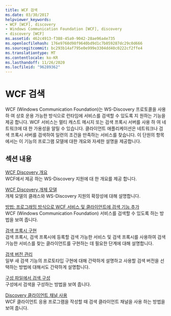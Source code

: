 ```yaml
---
title: WCF 검색
ms.date: 03/30/2017
helpviewer_keywords:
- WCF [WCF], discovery
- Windows Communication Foundation [WCF], discovery
- discovery [WCF]
ms.assetid: 462c4913-f388-45a9-9042-28ae96a4e735
ms.openlocfilehash: 176e9760d98f9640bd9d1c7b059287dc29c0d666
ms.sourcegitcommit: bc293b14af795e0e999e3304dd40c0222cf2ffe4
ms.translationtype: MT
ms.contentlocale: ko-KR
ms.lasthandoff: 11/26/2020
ms.locfileid: "96289362"
---
```

# <a name="wcf-discovery"></a>WCF 검색

WCF (Windows Communication Foundation)는 WS-Discovery 프로토콜을 사용 하 여 상호 운용 가능한 방식으로 런타임에 서비스를 검색할 수 있도록 지 원하는 기능을 제공 합니다. WCF 서비스는 멀티 캐스트 메시지 또는 검색 프록시 서버를 사용 하 여 네트워크에 대 한 가용성을 알릴 수 있습니다. 클라이언트 애플리케이션은 네트워크나 검색 프록시 서버를 검색하여 일련의 조건을 만족하는 서비스를 찾습니다. 이 단원의 항목에서는 이 기능의 프로그램 모델에 대한 개요와 자세한 설명을 제공합니다.  
  
## <a name="in-this-section"></a>섹션 내용  

 [WCF Discovery 개요](wcf-discovery-overview.md)  
 WCF에서 제공 하는 WS-Discovery 지원에 대 한 개요를 제공 합니다.  
  
 [WCF Discovery 개체 모델](wcf-discovery-object-model.md)  
 개체 모델의 클래스와 WS-Discovery 지원의 확장성에 대해 설명합니다.  
  
 [방법: 프로그래밍 방식으로 WCF 서비스 및 클라이언트에 검색 기능 추가](how-to-programmatically-add-discoverability-to-a-wcf-service-and-client.md)  
 WCF (Windows Communication Foundation) 서비스를 검색할 수 있도록 하는 방법을 보여 줍니다.  
  
 [검색 프록시 구현](implementing-a-discovery-proxy.md)  
 검색 프록시, 검색 프록시에 등록할 검색 가능한 서비스 및 검색 프록시를 사용하여 검색 가능한 서비스를 찾는 클라이언트를 구현하는 데 필요한 단계에 대해 설명합니다.  
  
 [검색 버전 관리](discovery-versioning.md)  
 일부 새 검색 기능의 프로토타입 구현에 대해 간략하게 설명하고 사용할 검색 버전을 선택하는 방법에 대해서도 간략하게 설명합니다.  
  
 [구성 파일에서 검색 구성](configuring-discovery-in-a-configuration-file.md)  
 구성에서 검색을 구성하는 방법을 보여 줍니다.  
  
 [Discovery 클라이언트 채널 사용](using-the-discovery-client-channel.md)  
 WCF 클라이언트 응용 프로그램을 작성할 때 검색 클라이언트 채널을 사용 하는 방법을 보여 줍니다.

